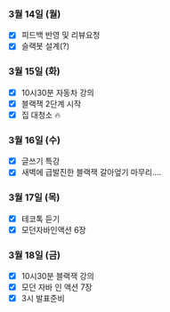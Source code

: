### 3월 14일 (월)
- [x] 피드백 반영 및 리뷰요청
- [x] 슬랙봇 설계(?)

### 3월 15일 (화)
- [x] 10시30분 자동차 강의
- [x] 블랙잭 2단계 시작
- [x] 집 대청소 🔥

### 3월 16일 (수)
- [x] 글쓰기 특강
- [x] 새벽에 급발진한 블랙잭 갈아엎기 마무리....

### 3월 17일 (목)
- [x] 테코톡 듣기
- [x] 모던자바인액션 6장

### 3월 18일 (금)
- [x] 10시30분 블랙잭 강의
- [x] 모던 자바 인 액션 7장
- [x] 3시 발표준비
